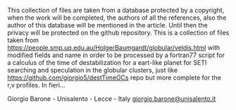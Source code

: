 This collection of files are taken from a database protected by a copyright, when the work will be completed, the authors of all the references, also the author of this database will be mentioned in the article. Until then the privacy will be protected on the github repository. This is a collection of files taken from https://people.smp.uq.edu.au/HolgerBaumgardt/globular/veldis.html with modified fields and name in order to be processed by a fortran77 script for a calculus of the time of destabilization for a eart-like planet for SETI searching and speculation in the globular clusters, just like https://github.com/giorgio5/destTimeGCs repo but more complete for the r,v profiles. In fieri...

Giorgio Barone - Unisalento - Lecce - Italy giorgio.barone@unisalento.it
